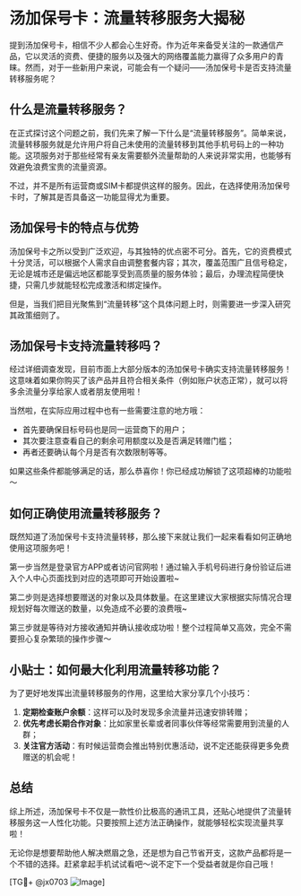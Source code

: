 # 汤加保号卡：流量转移服务大揭秘

提到汤加保号卡，相信不少人都会心生好奇。作为近年来备受关注的一款通信产品，它以灵活的资费、便捷的服务以及强大的网络覆盖能力赢得了众多用户的青睐。然而，对于一些新用户来说，可能会有一个疑问——汤加保号卡是否支持流量转移服务呢？

## 什么是流量转移服务？

在正式探讨这个问题之前，我们先来了解一下什么是“流量转移服务”。简单来说，流量转移服务就是允许用户将自己未使用的流量转移到其他手机号码上的一种功能。这项服务对于那些经常有亲友需要额外流量帮助的人来说非常实用，也能够有效避免浪费宝贵的流量资源。

不过，并不是所有运营商或SIM卡都提供这样的服务。因此，在选择使用汤加保号卡时，了解其是否具备这一功能显得尤为重要。

## 汤加保号卡的特点与优势

汤加保号卡之所以受到广泛欢迎，与其独特的优点密不可分。首先，它的资费模式十分灵活，可以根据个人需求自由调整套餐内容；其次，覆盖范围广且信号稳定，无论是城市还是偏远地区都能享受到高质量的服务体验；最后，办理流程简便快捷，只需几步就能轻松完成激活和绑定操作。

但是，当我们把目光聚焦到“流量转移”这个具体问题上时，则需要进一步深入研究其政策细则了。

## 汤加保号卡支持流量转移吗？

经过详细调查发现，目前市面上大部分版本的汤加保号卡确实支持流量转移服务！这意味着如果你购买了该产品并且符合相关条件（例如账户状态正常），就可以将多余流量分享给家人或者朋友使用啦！

当然啦，在实际应用过程中也有一些需要注意的地方哦：
- 首先要确保目标号码也是同一运营商下的用户；
- 其次要注意查看自己的剩余可用额度以及是否满足转赠门槛；
- 再者还要确认每个月是否有次数限制等等。

如果这些条件都能够满足的话，那么恭喜你！你已经成功解锁了这项超棒的功能啦～

## 如何正确使用流量转移服务？

既然知道了汤加保号卡支持流量转移，那么接下来就让我们一起来看看如何正确地使用这项服务吧！

第一步当然是登录官方APP或者访问官网啦！通过输入手机号码进行身份验证后进入个人中心页面找到对应的选项即可开始设置啦~

第二步则是选择想要赠送的对象以及具体数量。在这里建议大家根据实际情况合理规划好每次赠送的数量，以免造成不必要的浪费哦~

第三步就是等待对方接收通知并确认接收成功啦！整个过程简单又高效，完全不需要担心复杂繁琐的操作步骤～

## 小贴士：如何最大化利用流量转移功能？

为了更好地发挥出流量转移服务的作用，这里给大家分享几个小技巧：

1. **定期检查账户余额**：这样可以及时发现多余流量并迅速安排转赠；
2. **优先考虑长期合作对象**：比如家里长辈或者同事伙伴等经常需要用到流量的人群；
3. **关注官方活动**：有时候运营商会推出特别优惠活动，说不定还能获得更多免费赠送的机会呢！

## 总结

综上所述，汤加保号卡不仅是一款性价比极高的通讯工具，还贴心地提供了流量转移服务这一人性化功能。只要按照上述方法正确操作，就能够轻松实现流量共享啦！

无论你是想要帮助他人解决燃眉之急，还是想为自己节省开支，这款产品都将是一个不错的选择。赶紧拿起手机试试看吧～说不定下一个受益者就是你自己哦！

[TG💪+ @jx0703 ![Image](https://github.com/user-attachments/assets/dbca1d08-cadb-493c-b0ec-ad6f7a83f270)]